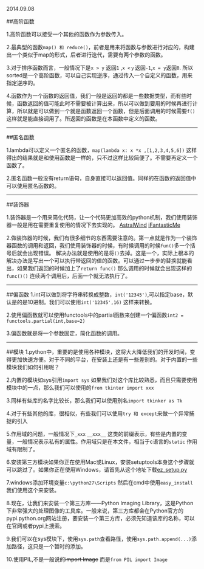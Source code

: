 2014.09.08


##高阶函数

1.高阶函数可以接受一个其他的函数作为参数传入。

2.最典型的函数`map() 和 reduce()`，前者是用来将函数与参数进行对应的，构建出一个类似于map的形式，后者进行迭代，需要有两个参数的函数。

3.对于排序函数而言，一般情况下是`x > y` 返回`1` ,`x <ｙ`返回`-1`,`x = y`返回`0`. 所以sorted是一个高阶函数，可以自己实现逆序，通过传入一个自定义的函数，用来指定逆序的。

4.函数作为一个函数的返回值，我们一般是返回的都是一些数据类型，而有些时候，函数返回的值可能此时不需要被计算出来，所以可以做到要用的时候再进行计算，所以就是可以做到一个就是函数返回一个函数，但是后面调用的时候需要`f()` 这样就是能直接调用了。所返回的函数是在本函数中定义的函数。

----

##匿名函数

1.lambda可以定义一个匿名的函数，`map(lambda x: x *x ,[1,2,3,4,5,6])` 这样得出的结果就是和使用函数是一样的，只不过这样比较简便了。不需要再定义一个函数了。

2.匿名函数一般没有return语句，自身直接可以返回值。同样的在函数的返回值中可以使用匿名函数的。

---

##装饰器

1.装饰器是一个用来简化代码，让一个代码更加高效的python机制，我们使用装饰器一般是用在需要重复使用的情况下去实现的。
[AstralWind](http://www.cnblogs.com/huxi/archive/2011/03/01/1967600.html)
[iFantasticMe](http://www.cnblogs.com/ifantastic/archive/2012/12/09/2809325.html)

2.做装饰器的时候，我们有很多细节的东西需要注意的。第一点就是作为一个装饰器函数的调用和返回，我们使用装饰器的时候，有时候调用的时候`fun()`多一个括号后就会出现错误。
解决办法就是使用的是将`()`去掉。这是一个，实际上根本的解决办法是写出一个可以执行带返回的值的函数。可以通过一步步的替换就能看出，如果我们返回的时候加上了`return func()` 那么调用的时候就会出现这样的`func()()` 连续两个调用后，后面一个就无法执行了。

---

##偏函数
1.int可以做到将字符串转换成整数，`int('12345')`,可以指定base，默认是的是10进制。我们可以使用`int('12345',16)` 这样来转换。

2.使用偏函数就可以使用functools中的partial函数来创建一个偏函数`int2 = functools.partial(int,base=2)`

3.偏函数就是将一个参数固定，简化函数的调用。


---

##模块
1.python中，重要的是使用各种模块，这将大大降低我们的开发时间，变得更加快速方便。对于不同的平台，在安装上还是有一些差别的。对于内置的一些模块我们如何引用呢？

2.内置的模块如sys引用`import sys` 如果我们对这个库比较熟悉，而且只需要使用模块中的一点，那么我们可以使用的`from tkinter import xxx` 

3.同样有些库的名字比较长，那么我们可以使用别名`import tkinker as Tk` 

4.对于有些其他的库，很相似，有些我们可以使用`try 和 except`来做一个异常捕捉的引入

5.作用域的问题，一般情况下`_xxx` `__xxx__` 这类的前缀表示，有些是内置的变量，一般情况表示私有的属性。作用域只是在本文件，相当于c语言的`static` 作用域有限制了。

6.安装第三方模块如果你正在使用Mac或Linux，安装setuptools本身这个步骤就可以跳过了。如果你正在使用Windows，请首先从这个地址下载[ez_setup.py](https://pypi.python.org/pypi/setuptools#windows)

7.windows添加环境变量`c:\python27\Scripts` 然后在cmd中使用`easy_install`我们使用这个来安装。 

8.现在，让我们来安装一个第三方库——Python Imaging Library，这是Python下非常强大的处理图像的工具库。一般来说，第三方库都会在Python官方的pypi.python.org网站注册，要安装一个第三方库，必须先知道该库的名称，可以在官网或者pypi上搜索。

9.我们可以在sys模块下，使用`sys.path`查看路径，使用`sys.path.append(...)`添加路径，这只是一个暂时的添加。

10.使用PIL,不是一般说的~~import Image~~ 而是`from PIL import Image`

